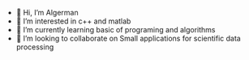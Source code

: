 - 👋 Hi, I’m Algerman
- 👀 I’m interested in c++ and matlab 
- 🌱 I’m currently learning basic of programing and algorithms
- 💞️ I’m looking to collaborate on Small applications for scientific data processing


